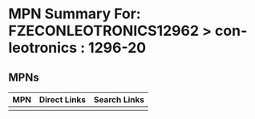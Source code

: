 



# MPN Summary For: FZECONLEOTRONICS12962 > con-leotronics : 1296-20

## MPNs
  

|MPN|Direct Links|Search Links|
| :--- | :--- | :--- |
||||
